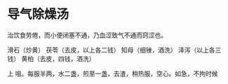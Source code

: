 # 导气除燥汤



治饮食劳倦，而小便闭塞不通，乃血涩致气不通而窍涩也。

滑石（炒黄） 茯苓（去皮，以上各二钱） 知母（细锉，酒洗） 泽泻（以上各三钱） 黄柏（去皮，四钱，酒洗）

上 咀。每服半两，水二盏，煎至一盏，去渣，稍热服，空心。如急，不拘时候